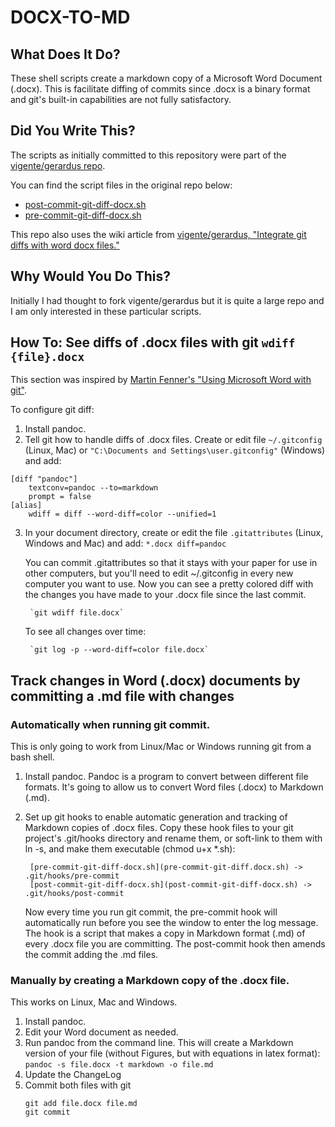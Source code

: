 # DOCX-TO-MD

## What Does It Do?

These shell scripts create a markdown copy of a Microsoft Word Document (.docx). This is facilitate diffing of commits since .docx is a binary format and git's built-in capabilities are not fully satisfactory.

## Did You Write This?

The scripts as initially committed to this repository were part of the [vigente/gerardus repo](https://github.com/vigente/gerardus/).

You can find the script files in the original repo below:
- [post-commit-git-diff-docx.sh](https://github.com/vigente/gerardus/blob/master/shell-script/post-commit-git-diff-docx.sh)
- [pre-commit-git-diff-docx.sh](https://github.com/vigente/gerardus/blob/master/shell-script/pre-commit-git-diff-docx.sh)

This repo also uses the wiki article from [vigente/gerardus, "Integrate git diffs with word docx files."](https://github.com/vigente/gerardus/wiki/Integrate-git-diffs-with-word-docx-files)

## Why Would You Do This?

Initially I had thought to fork vigente/gerardus but it is quite a large repo and I am only interested in these particular scripts.

## How To: See diffs of .docx files with git `wdiff {file}.docx`
This section was inspired by [Martin Fenner's "Using Microsoft Word with git"](https://sensiblescience.io/mfenner/using-microsoft-word-with-git).

To configure git diff:

1. Install pandoc.
2. Tell git how to handle diffs of .docx files.
    Create or edit file `~/.gitconfig` (Linux, Mac) or `"C:\Documents and Settings\user.gitconfig"` (Windows) and add:

```
[diff "pandoc"]
    textconv=pandoc --to=markdown
    prompt = false
[alias]
    wdiff = diff --word-diff=color --unified=1
```

3. In your document directory, create or edit the file `.gitattributes` (Linux, Windows and Mac) and add: `*.docx diff=pandoc`

    You can commit .gitattributes so that it stays with your paper for use in other computers, but you'll need to edit ~/.gitconfig in every new computer you want to use.
Now you can see a pretty colored diff with the changes you have made to your .docx file since the last commit.

        `git wdiff file.docx`

      To see all changes over time:

        `git log -p --word-diff=color file.docx`

## Track changes in Word (.docx) documents by committing a .md file with changes
### Automatically when running git commit.
This is only going to work from Linux/Mac or Windows running git from a bash shell.

1. Install pandoc. Pandoc is a program to convert between different file formats. It's going to allow us to convert Word files (.docx) to Markdown (.md).
2. Set up git hooks to enable automatic generation and tracking of Markdown copies of .docx files.
    Copy these hook files to your git project's .git/hooks directory and rename them, or soft-link to them with ln -s, and make them executable (chmod u+x *.sh):

        [pre-commit-git-diff-docx.sh](pre-commit-git-diff.docx.sh) -> .git/hooks/pre-commit
        [post-commit-git-diff-docx.sh](post-commit-git-diff-docx.sh) -> .git/hooks/post-commit

    Now every time you run git commit, the pre-commit hook will automatically run before you see the window to enter the log message. The hook is a script that makes a copy in Markdown format (.md) of every .docx file you are committing. The post-commit hook then amends the commit adding the .md files.

### Manually by creating a Markdown copy of the .docx file.
This works on Linux, Mac and Windows.

1. Install pandoc.
2. Edit your Word document as needed.
3. Run pandoc from the command line. This will create a Markdown version of your file (without Figures, but with equations in latex format): `pandoc -s file.docx -t markdown -o file.md`
4. Update the ChangeLog
5. Commit both files with git
    ```
    git add file.docx file.md
    git commit
    ```